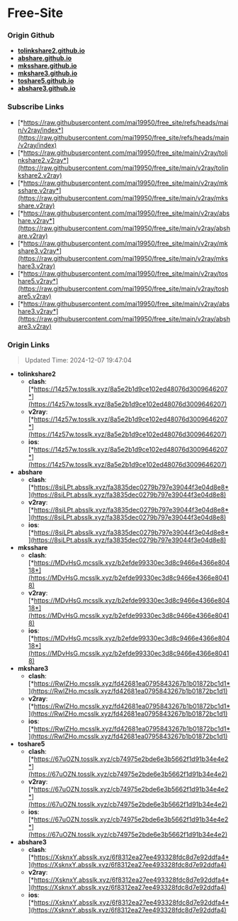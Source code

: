 # Free-Site

### Origin Github

- [**tolinkshare2.github.io**](https://github.com/tolinkshare2/tolinkshare2.github.io)
- [**abshare.github.io**](https://github.com/abshare/abshare.github.io)
- [**mksshare.github.io**](https://github.com/mksshare/mksshare.github.io)
- [**mkshare3.github.io**](https://github.com/mkshare3/mkshare3.github.io)
- [**toshare5.github.io**](https://github.com/toshare5/toshare5.github.io)
- [**abshare3.github.io**](https://github.com/abshare3/abshare3.github.io)

### Subscribe Links

- [*https://raw.githubusercontent.com/mai19950/free_site/refs/heads/main/v2ray/index*](https://raw.githubusercontent.com/mai19950/free_site/refs/heads/main/v2ray/index)
- [*https://raw.githubusercontent.com/mai19950/free_site/main/v2ray/tolinkshare2.v2ray*](https://raw.githubusercontent.com/mai19950/free_site/main/v2ray/tolinkshare2.v2ray)
- [*https://raw.githubusercontent.com/mai19950/free_site/main/v2ray/mksshare.v2ray*](https://raw.githubusercontent.com/mai19950/free_site/main/v2ray/mksshare.v2ray)
- [*https://raw.githubusercontent.com/mai19950/free_site/main/v2ray/abshare.v2ray*](https://raw.githubusercontent.com/mai19950/free_site/main/v2ray/abshare.v2ray)
- [*https://raw.githubusercontent.com/mai19950/free_site/main/v2ray/mkshare3.v2ray*](https://raw.githubusercontent.com/mai19950/free_site/main/v2ray/mkshare3.v2ray)
- [*https://raw.githubusercontent.com/mai19950/free_site/main/v2ray/toshare5.v2ray*](https://raw.githubusercontent.com/mai19950/free_site/main/v2ray/toshare5.v2ray)
- [*https://raw.githubusercontent.com/mai19950/free_site/main/v2ray/abshare3.v2ray*](https://raw.githubusercontent.com/mai19950/free_site/main/v2ray/abshare3.v2ray)

### Origin Links

> Updated Time: 2024-12-07 19:47:04

- **tolinkshare2**
  - **clash**: [*https://14z57w.tosslk.xyz/8a5e2b1d9ce102ed48076d3009646207*](https://14z57w.tosslk.xyz/8a5e2b1d9ce102ed48076d3009646207)
  - **v2ray**: [*https://14z57w.tosslk.xyz/8a5e2b1d9ce102ed48076d3009646207*](https://14z57w.tosslk.xyz/8a5e2b1d9ce102ed48076d3009646207)
  - **ios**: [*https://14z57w.tosslk.xyz/8a5e2b1d9ce102ed48076d3009646207*](https://14z57w.tosslk.xyz/8a5e2b1d9ce102ed48076d3009646207)
- **abshare**
  - **clash**: [*https://8siLPt.absslk.xyz/fa3835dec0279b797e39044f3e04d8e8*](https://8siLPt.absslk.xyz/fa3835dec0279b797e39044f3e04d8e8)
  - **v2ray**: [*https://8siLPt.absslk.xyz/fa3835dec0279b797e39044f3e04d8e8*](https://8siLPt.absslk.xyz/fa3835dec0279b797e39044f3e04d8e8)
  - **ios**: [*https://8siLPt.absslk.xyz/fa3835dec0279b797e39044f3e04d8e8*](https://8siLPt.absslk.xyz/fa3835dec0279b797e39044f3e04d8e8)
- **mksshare**
  - **clash**: [*https://MDvHsG.mcsslk.xyz/b2efde99330ec3d8c9466e4366e80418*](https://MDvHsG.mcsslk.xyz/b2efde99330ec3d8c9466e4366e80418)
  - **v2ray**: [*https://MDvHsG.mcsslk.xyz/b2efde99330ec3d8c9466e4366e80418*](https://MDvHsG.mcsslk.xyz/b2efde99330ec3d8c9466e4366e80418)
  - **ios**: [*https://MDvHsG.mcsslk.xyz/b2efde99330ec3d8c9466e4366e80418*](https://MDvHsG.mcsslk.xyz/b2efde99330ec3d8c9466e4366e80418)
- **mkshare3**
  - **clash**: [*https://RwlZHo.mcsslk.xyz/fd42681ea0795843267b1b01872bc1d1*](https://RwlZHo.mcsslk.xyz/fd42681ea0795843267b1b01872bc1d1)
  - **v2ray**: [*https://RwlZHo.mcsslk.xyz/fd42681ea0795843267b1b01872bc1d1*](https://RwlZHo.mcsslk.xyz/fd42681ea0795843267b1b01872bc1d1)
  - **ios**: [*https://RwlZHo.mcsslk.xyz/fd42681ea0795843267b1b01872bc1d1*](https://RwlZHo.mcsslk.xyz/fd42681ea0795843267b1b01872bc1d1)
- **toshare5**
  - **clash**: [*https://67uOZN.tosslk.xyz/cb74975e2bde6e3b5662f1d91b34e4e2*](https://67uOZN.tosslk.xyz/cb74975e2bde6e3b5662f1d91b34e4e2)
  - **v2ray**: [*https://67uOZN.tosslk.xyz/cb74975e2bde6e3b5662f1d91b34e4e2*](https://67uOZN.tosslk.xyz/cb74975e2bde6e3b5662f1d91b34e4e2)
  - **ios**: [*https://67uOZN.tosslk.xyz/cb74975e2bde6e3b5662f1d91b34e4e2*](https://67uOZN.tosslk.xyz/cb74975e2bde6e3b5662f1d91b34e4e2)
- **abshare3**
  - **clash**: [*https://XsknxY.absslk.xyz/6f8312ea27ee493328fdc8d7e92ddfa4*](https://XsknxY.absslk.xyz/6f8312ea27ee493328fdc8d7e92ddfa4)
  - **v2ray**: [*https://XsknxY.absslk.xyz/6f8312ea27ee493328fdc8d7e92ddfa4*](https://XsknxY.absslk.xyz/6f8312ea27ee493328fdc8d7e92ddfa4)
  - **ios**: [*https://XsknxY.absslk.xyz/6f8312ea27ee493328fdc8d7e92ddfa4*](https://XsknxY.absslk.xyz/6f8312ea27ee493328fdc8d7e92ddfa4)
